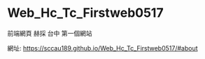 # Web_Hc_Tc_Firstweb0517
前端網頁 赫採 台中 第一個網站

網址: https://sccau189.github.io/Web_Hc_Tc_Firstweb0517/#about